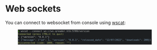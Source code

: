 # Web sockets

You can connect to websocket from console using [wscat](https://github.com/websockets/wscat):

<figure><img src="../../.gitbook/assets/image (3) (1).png" alt=""><figcaption></figcaption></figure>
